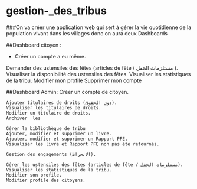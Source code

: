 # gestion-_des_tribus


###On va créer une application web qui sert à gérer la vie quotidienne de la population vivant dans les villages donc on aura deux Dashboards 
	
##Dashboard citoyen :
<ul>
	<li>Créer un compte a eu même.</li></ul>
	Demander des ustensiles des fêtes (articles de fête / مستلزمات الحفل ).
	Visualiser la disponibilité des ustensiles des fêtes.
	Visualiser les statistiques de la tribu.
	Modifier mon profile
	Supprimer mon compte

##Dashboard Admin:
	Créer un compte de citoyen.

	Ajouter titulaires de droits (دوي الحقوق).
	Visualiser les titulaires de droits.
	Modifier un titulaire de droits.
	Archiver  les

	Gérer la bibliothèque de tribu
	Ajouter, modifier et supprimer un livre.
	Ajouter, modifier et supprimer un Rapport PFE.
	Visualiser les livre et Rapport PFE non pas été retournés.

	Gestion des engagements (الانخراط).
	
	Gérer les ustensiles des fêtes (articles de fête / مستلزمات الحفل).
	Visualiser les statistiques de la tribu.
	Modifier son profile.
	Modifier profile des citoyens.
